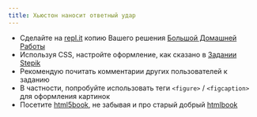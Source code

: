 ```yaml
---
title: Хьюстон наносит ответный удар
---
```


- Сделайте на [repl.it] копию Вашего решения
  [Большой Домашней Работы](03.html)
- Используя CSS,
  настройте оформление,
  как сказано в
  [Задании Stepik][task]
- Рекомендую почитать комментарии
  других пользователей к заданию
- В частности,
  попробуйте использовать теги `<figure>` / `<figcaption>`
  для оформления картинок
- Посетите [html5book],
  не забывая и про старый добрый
  [htmlbook]

[task]: https://stepik.org/lesson/189513/step/1?unit=164012
[repl.it]: https://repl.it/
[htmlbook]: http://htmlbook.ru/
[html5book]: https://html5book.ru/
